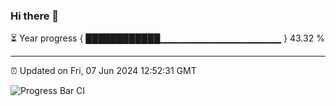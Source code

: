 ### Hi there 👋

⏳ Year progress { ████████████▁▁▁▁▁▁▁▁▁▁▁▁▁▁▁▁▁▁ } 43.32 %

---

⏰ Updated on Fri, 07 Jun 2024 12:52:31 GMT

![Progress Bar CI](https://github.com/IshwaranRudhara/GIT-ACTION/workflows/Progress%20Bar%20CI/badge.svg)
